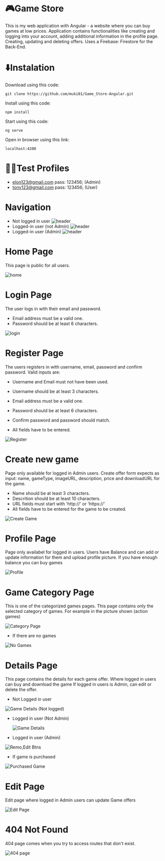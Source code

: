 # 🎮Game Store
 This is my web application with Angular - a website where you can buy games at low prices. Application contains functionalities like creating and logging into your account, adding additional 
 information in the profile page. Creating, updating and deleting offers. Uses a Firebase: Firestore for the Back-End.

# ⬇️Instalation
Download using this code:
```
git clone https://github.com/muki01/Game_Store-Angular.git
```
Install using this code:
```
npm install
```
Start using this code:
```
ng serve
```
Open in browser using this link:
```
localhost:4200
```

# 👨‍💻Test Profiles
* elon123@gmail.com pass: 123456; (Admin)
* tony123@gmail.com pass: 123456; (User)

# Navigation
* Not logged in user
  ![header](https://github.com/muki01/Game_Store-Angular/assets/75759731/a0407578-f0e8-4bc6-8660-659ae16743c2)
* Logged-in user (not Admin)
  ![header](https://github.com/muki01/Game_Store-Angular/assets/75759731/bd0c5b7a-f9b8-4fa8-ade1-3cfb398ef83f)
* Logged-in user (Admin)
  ![header](https://github.com/muki01/Game_Store-Angular/assets/75759731/eec49e57-258f-4c63-8d85-e6fee17f33ad)

# Home Page
This page is public for all users.

  ![home](https://github.com/muki01/Game_Store-Angular/assets/75759731/c9603d99-55eb-4c3a-8067-88afd9b60efc)

# Login Page
The user logs in with their email and password.
* Email address must be a valid one.
* Password should be at least 6 characters.

![login](https://github.com/muki01/Game_Store-Angular/assets/75759731/e5940aa7-46d6-4507-92d6-93cbc282ec35)

# Register Page
The users registers in with username, email, password and confirm password. Valid inputs are:
* Username and Email must not have been used.
* Username should be at least 3 characters.
* Email address must be a valid one.
* Password should be at least 6 characters.
* Confirm password and password should match.

* All fields have to be entered.
  
![Register](https://github.com/muki01/Game_Store-Angular/assets/75759731/50dcced8-0fbc-47f6-9b19-a7bab3d427d1)

# Create new game
Page only available for logged in Admin users.
Create offer form expects as input: name, gameType, imageURL, description, price and downloadURL for the game.
* Name should be at least 3 characters.
* Descrition should be at least 10 characters.
* URL fields must start with 'http://' or 'https://'
* All fields have to be entered for the game to be created.

![Create Game](https://github.com/muki01/Game_Store-Angular/assets/75759731/be7e7a23-962d-4c8f-9d2e-e510f554d437)

# Profile Page
Page only availabel for logged in users. Users have Balance and can add or update information for them and upload profile picture.
If you have enough balance you can buy games

![Profile](https://github.com/muki01/Game_Store-Angular/assets/75759731/f73ca479-f644-4b10-9ce3-ffda9aab5b44)

# Game Category Page
This is one of the categorized games pages. This page contains only the selected category of games. For example in the picture shown (action games)

![Category Page](https://github.com/muki01/Game_Store-Angular/assets/75759731/0422f6a0-c505-441b-b5ee-8d8c4acb483d)

* If there are no games

![No Games](https://github.com/muki01/Game_Store-Angular/assets/75759731/e142e100-312b-4560-a3e0-f47efe3cd618)


# Details Page
This page contains the details for each game offer.
Where logged in users can buy and download the game
If logged in users is Admin, can edit or delete the offer.

* Not Logged in user
  
![Game Details (Not logged)](https://github.com/muki01/Game_Store-Angular/assets/75759731/3da4f225-7159-44ce-be7b-1ab19b841979)

* Logged in user (Not Admin)
  
  ![Game Details](https://github.com/muki01/Game_Store-Angular/assets/75759731/3dfe9ccd-0889-4a0b-8c2d-c3bbeb3e1b40)

* Logged in user (Admin)

![Remo,Edit Btns](https://github.com/muki01/Game_Store-Angular/assets/75759731/7ec93b97-63ea-425d-af12-07b2c467ad3c)

* If game is purchased
  
![Purchased Game](https://github.com/muki01/Game_Store-Angular/assets/75759731/a60edfd8-c693-495e-a6af-0d2174de3da8)


# Edit Page
Edit page where logged in Admin users can update Game offers

![Edit Page](https://github.com/muki01/Game_Store-Angular/assets/75759731/7e5fc282-243a-4365-8e43-33744254133c)


# 404 Not Found
404 page comes when you try to access routes that don't exist.

![404 page](https://github.com/muki01/Game_Store-Angular/assets/75759731/fb5d313c-d538-43f7-a292-43c42eef46ca)

